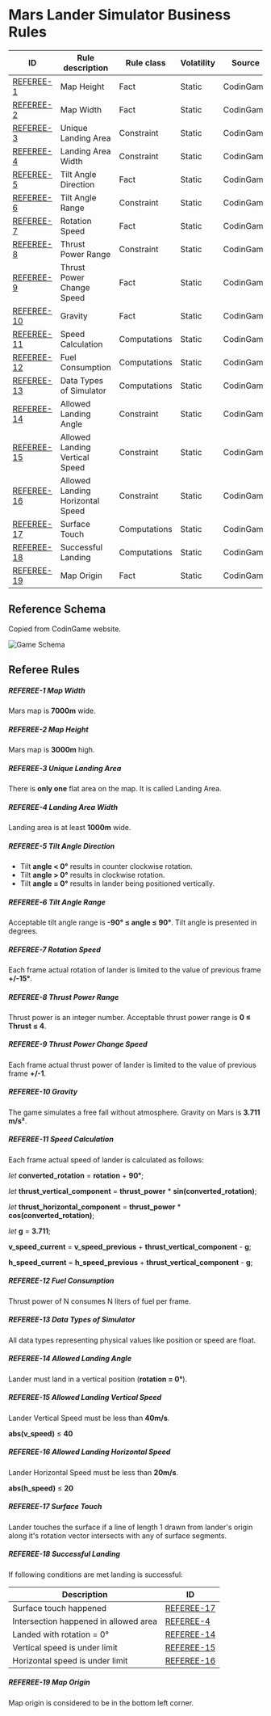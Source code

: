 # Mars Lander Simulator Business Rules

| ID                        | Rule description                 | Rule class   | Volatility | Source    |
|---------------------------|----------------------------------|--------------|------------|-----------|
| [REFEREE-1](#REFEREE-1)   | Map Height                       | Fact         | Static     | CodinGame |
| [REFEREE-2](#REFEREE-2)   | Map Width                        | Fact         | Static     | CodinGame |
| [REFEREE-3](#REFEREE-3)   | Unique Landing Area              | Constraint   | Static     | CodinGame |
| [REFEREE-4](#REFEREE-4)   | Landing Area Width               | Constraint   | Static     | CodinGame |
| [REFEREE-5](#REFEREE-5)   | Tilt Angle Direction             | Fact         | Static     | CodinGame |
| [REFEREE-6](#REFEREE-6)   | Tilt Angle Range                 | Constraint   | Static     | CodinGame |
| [REFEREE-7](#REFEREE-7)   | Rotation Speed                   | Fact         | Static     | CodinGame |
| [REFEREE-8](#REFEREE-8)   | Thrust Power Range               | Constraint   | Static     | CodinGame |
| [REFEREE-9](#REFEREE-9)   | Thrust Power Change Speed        | Fact         | Static     | CodinGame |
| [REFEREE-10](#REFEREE-10) | Gravity                          | Fact         | Static     | CodinGame |
| [REFEREE-11](#REFEREE-11) | Speed Calculation                | Computations | Static     | CodinGame |
| [REFEREE-12](#REFEREE-12) | Fuel Consumption                 | Computations | Static     | CodinGame |
| [REFEREE-13](#REFEREE-13) | Data Types of Simulator          | Computations | Static     | CodinGame |
| [REFEREE-14](#REFEREE-14) | Allowed Landing Angle            | Constraint   | Static     | CodinGame |
| [REFEREE-15](#REFEREE-15) | Allowed Landing Vertical Speed   | Constraint   | Static     | CodinGame |
| [REFEREE-16](#REFEREE-16) | Allowed Landing Horizontal Speed | Constraint   | Static     | CodinGame |
| [REFEREE-17](#REFEREE-17) | Surface Touch                    | Computations | Static     | CodinGame |
| [REFEREE-18](#REFEREE-18) | Successful Landing               | Computations | Static     | CodinGame |
| [REFEREE-19](#REFEREE-19) | Map Origin                       | Fact         | Static     | CodinGame |

## Reference Schema
Copied from CodinGame website.

![Game Schema](https://image.ibb.co/gc0HqF/marslander_schema.png)

## Referee Rules

##### *REFEREE-1* Map Width <a name="REFEREE-1"></a>
Mars map is **7000m** wide.

##### *REFEREE-2* Map Height <a name="REFEREE-2"></a>
Mars map is **3000m** high.

##### *REFEREE-3* Unique Landing Area <a name="REFEREE-3"></a>
There is **only one** flat area on the map.
It is called Landing Area.

##### *REFEREE-4* Landing Area Width <a name="REFEREE-4"></a>
Landing area is at least **1000m** wide.

##### *REFEREE-5* Tilt Angle Direction <a name="REFEREE-5"></a>
* Tilt **angle < 0°** results in counter clockwise rotation.
* Tilt **angle > 0°** results in clockwise rotation.
* Tilt **angle = 0°** results in lander being positioned vertically.

##### *REFEREE-6* Tilt Angle Range <a name="REFEREE-6"></a>
Acceptable tilt angle range is **-90° ≤ angle ≤ 90°**. Tilt angle is presented
in degrees.

##### *REFEREE-7* Rotation Speed <a name="REFEREE-7"></a>
Each frame actual rotation of lander is limited to the value of previous frame
**+/-15°**.

##### *REFEREE-8* Thrust Power Range <a name="REFEREE-8"></a>
Thrust power is an integer number.
Acceptable thrust power range is **0 ≤ Thrust ≤ 4**.

##### *REFEREE-9* Thrust Power Change Speed <a name="REFEREE-9"></a>
Each frame actual thrust power of lander is limited to the value of previous
frame **+/-1**.

##### *REFEREE-10* Gravity <a name="REFEREE-10"></a>
The game simulates a free fall without atmosphere.
Gravity on Mars is **3.711 m/s²**.

##### *REFEREE-11* Speed Calculation <a name="REFEREE-11"></a>
Each frame actual speed of lander is calculated as follows:

*let* **converted_rotation** = **rotation** + **90°**;

*let* **thrust_vertical_component** = **thrust_power** * **sin(converted_rotation)**;

*let* **thrust_horizontal_component** = **thrust_power** * **cos(converted_rotation)**;

*let* **g** = **3.711**;

**v_speed_current** = **v_speed_previous** + **thrust_vertical_component** - **g**;

**h_speed_current** = **h_speed_previous** + **thrust_vertical_component** - **g**;

##### *REFEREE-12* Fuel Consumption <a name="REFEREE-12"></a>
Thrust power of N consumes N liters of fuel per frame.

##### *REFEREE-13* Data Types of Simulator <a name="REFEREE-13"></a>
All data types representing physical values like position or speed are float.

##### *REFEREE-14* Allowed Landing Angle <a name="REFEREE-14"></a>
Lander must land in a vertical position (**rotation = 0°**).

##### *REFEREE-15* Allowed Landing Vertical Speed <a name="REFEREE-15"></a>
Lander Vertical Speed must be less than **40m/s**.

**abs(v_speed)** ≤ **40**

##### *REFEREE-16* Allowed Landing Horizontal Speed <a name="REFEREE-16"></a>
Lander Horizontal Speed must be less than **20m/s**.

**abs(h_speed)** ≤ **20**

##### *REFEREE-17* Surface Touch <a name="REFEREE-17"></a>
Lander touches the surface if a line of length 1 drawn from lander's origin
along it's rotation vector intersects with any of surface segments.

##### *REFEREE-18* Successful Landing <a name="REFEREE-18"></a>
If following conditions are met landing is successful:

| Description                            | ID                        |
|----------------------------------------|---------------------------|
| Surface touch happened                 | [REFEREE-17](#REFEREE-17) |
| Intersection happened in allowed area  | [REFEREE-4](#REFEREE-4)   |
| Landed with rotation = 0°              | [REFEREE-14](#REFEREE-14) |
| Vertical speed is under limit          | [REFEREE-15](#REFEREE-15) |
| Horizontal speed is under limit        | [REFEREE-16](#REFEREE-16) |

##### *REFEREE-19* Map Origin <a name="REFEREE-19"></a>
Map origin is considered to be in the bottom left corner.
